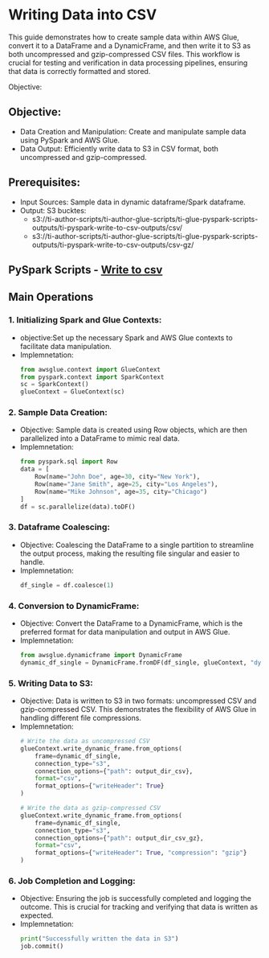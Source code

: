 # Writing Data into CSV 
This guide demonstrates how to create sample data within AWS Glue, convert it to a DataFrame and a DynamicFrame, and then write it to S3 as both uncompressed and gzip-compressed CSV files. This workflow is crucial for testing and verification in data processing pipelines, ensuring that data is correctly formatted and stored.

Objective:

## Objective:
- Data Creation and Manipulation: Create and manipulate sample data using PySpark and AWS Glue.
- Data Output: Efficiently write data to S3 in CSV format, both uncompressed and gzip-compressed.

## Prerequisites:
- Input Sources: Sample data in dynamic dataframe/Spark dataframe.
- Output: S3 bucktes:
  * s3://ti-author-scripts/ti-author-glue-scripts/ti-glue-pyspark-scripts-outputs/ti-pyspark-write-to-csv-outputs/csv/
  * s3://ti-author-scripts/ti-author-glue-scripts/ti-glue-pyspark-scripts-outputs/ti-pyspark-write-to-csv-outputs/csv-gz/

## PySpark Scripts - [Write to csv](../glue-code/ti-pyspark-write-to-csv.py)

## Main Operations
### 1. Initializing Spark and Glue Contexts:
* objective:Set up the necessary Spark and AWS Glue contexts to facilitate data manipulation.
* Implemnetation:
  ```python
  from awsglue.context import GlueContext
  from pyspark.context import SparkContext
  sc = SparkContext()
  glueContext = GlueContext(sc)


  ```
### 2. Sample Data Creation:

* Objective: Sample data is created using Row objects, which are then parallelized into a DataFrame to mimic real data.
* Implemnetation:
  ```python
  from pyspark.sql import Row
  data = [
      Row(name="John Doe", age=30, city="New York"),
      Row(name="Jane Smith", age=25, city="Los Angeles"),
      Row(name="Mike Johnson", age=35, city="Chicago")
  ]
  df = sc.parallelize(data).toDF()


  ```
### 3. Dataframe Coalescing:

* Objective: Coalescing the DataFrame to a single partition to streamline the output process, making the resulting file singular and easier to handle.
* Implemnetation:
  ```python
  df_single = df.coalesce(1)
  ```
### 4. Conversion to DynamicFrame:

* Objective: Convert the DataFrame to a DynamicFrame, which is the preferred format for data manipulation and output in AWS Glue.
* Implemnetation:
  ```python
  from awsglue.dynamicframe import DynamicFrame
  dynamic_df_single = DynamicFrame.fromDF(df_single, glueContext, "dynamic_df_single")
  ```
### 5. Writing Data to S3:

* Objective: Data is written to S3 in two formats: uncompressed CSV and gzip-compressed CSV. This demonstrates the flexibility of AWS Glue in handling different file compressions.
* Implemnetation:
  ```python
  # Write the data as uncompressed CSV
  glueContext.write_dynamic_frame.from_options(
      frame=dynamic_df_single,
      connection_type="s3",
      connection_options={"path": output_dir_csv},
      format="csv",
      format_options={"writeHeader": True}
  )
  
  # Write the data as gzip-compressed CSV
  glueContext.write_dynamic_frame.from_options(
      frame=dynamic_df_single,
      connection_type="s3",
      connection_options={"path": output_dir_csv_gz},
      format="csv",
      format_options={"writeHeader": True, "compression": "gzip"}
  )
  ```

### 6. Job Completion and Logging:

* Objective: Ensuring the job is successfully completed and logging the outcome. This is crucial for tracking and verifying that data is written as expected.
* Implemnetation:
  ```python
  print("Successfully written the data in S3")
  job.commit()
  ```
